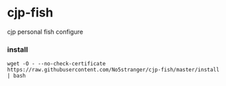 # cjp-fish
cjp personal fish configure

### install 
`wget -O - --no-check-certificate https://raw.githubusercontent.com/No5stranger/cjp-fish/master/install | bash`
